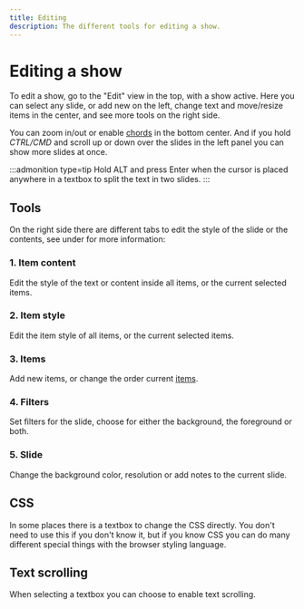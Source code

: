 ```yaml
---
title: Editing
description: The different tools for editing a show.
---
```


# Editing a show

To edit a show, go to the "Edit" view in the top, with a show active. Here you can select any slide, or add new on the left, change text and move/resize items in the center, and see more tools on the right side.

You can zoom in/out or enable [chords](./chords) in the bottom center. And if you hold _CTRL/CMD_ and scroll up or down over the slides in the left panel you can show more slides at once.

:::admonition type=tip
Hold ALT and press Enter when the cursor is placed anywhere in a textbox to split the text in two slides.
:::

## Tools

On the right side there are different tabs to edit the style of the slide or the contents, see under for more information:

### 1. Item content

Edit the style of the text or content inside all items, or the current selected items.

### 2. Item style

Edit the item style of all items, or the current selected items.

### 3. Items

Add new items, or change the order current [items](items).

### 4. Filters

Set filters for the slide, choose for either the background, the foreground or both.

### 5. Slide

Change the background color, resolution or add notes to the current slide.

## CSS

In some places there is a textbox to change the CSS directly. You don't need to use this if you don't know it, but if you know CSS you can do many different special things with the browser styling language.

## Text scrolling

When selecting a textbox you can choose to enable text scrolling.
